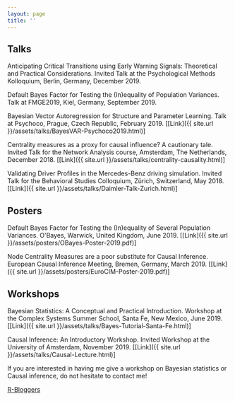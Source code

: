 ```yaml
---
layout: page
title: ''
---
```


## Talks
Anticipating Critical Transitions using Early Warning Signals: Theoretical and Practical Considerations. Invited Talk at the Psychological Methods Kolloquium, Berlin, Germany, December 2019.

Default Bayes Factor for Testing the (In)equality of Population Variances. Talk at FMGE2019, Kiel, Germany, September 2019.

Bayesian Vector Autoregression for Structure and Parameter Learning. Talk at Psychoco, Prague, Czech Republic, February 2019. [[Link]({{ site.url }}/assets/talks/BayesVAR-Psychoco2019.html)]

Centrality measures as a proxy for causal influence? A cautionary tale. Invited Talk for the Network Analysis course, Amsterdam, The Netherlands, December 2018. [[Link]({{ site.url }}/assets/talks/centrality-causality.html)]

Validating Driver Profiles in the Mercedes-Benz driving simulation. Invited Talk for the Behavioral Studies Colloquium, Zürich, Switzerland, May 2018. [[Link]({{ site.url }}/assets/talks/Daimler-Talk-Zurich.html)]

## Posters
Default Bayes Factor for Testing the (In)equality of Several Population Variances. O'Bayes, Warwick, United Kingdom, June 2019. [[Link]({{ site.url }}/assets/posters/OBayes-Poster-2019.pdf)]

Node Centrality Measures are a poor substitute for Causal Inference. European Causal Inference Meeting, Bremen, Germany, March 2019. [[Link]({{ site.url }}/assets/posters/EuroCIM-Poster-2019.pdf)]

## Workshops
Bayesian Statistics: A Conceptual and Practical Introduction. Workshop at the Complex Systems Summer School, Santa Fe, New Mexico, June 2019. [[Link]({{ site.url }}/assets/talks/Bayes-Tutorial-Santa-Fe.html)]

Causal Inference: An Introductory Workshop. Invited Workshop at the University of Amsterdam, November 2019. [[Link]({{ site.url }}/assets/talks/Causal-Lecture.html)]

If you are interested in having me give a workshop on Bayesian statistics or Causal inference, do not hesitate to contact me!

[R-Bloggers](https://www.r-bloggers.com/)